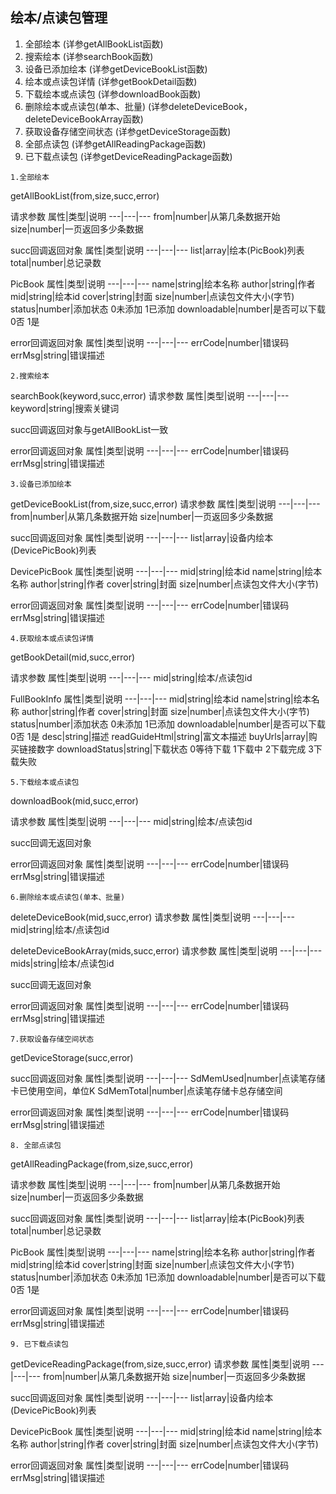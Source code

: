 ## 绘本/点读包管理
  1. 全部绘本	(详参getAllBookList函数)
  2. 搜索绘本	(详参searchBook函数)
  3. 设备已添加绘本	(详参getDeviceBookList函数)
  4. 绘本或点读包详情	(详参getBookDetail函数)
  5. 下载绘本或点读包	(详参downloadBook函数)
  6. 删除绘本或点读包(单本、批量)	(详参deleteDeviceBook，deleteDeviceBookArray函数)
  7. 获取设备存储空间状态	 (详参getDeviceStorage函数)
  8. 全部点读包	(详参getAllReadingPackage函数)
  9. 已下载点读包	(详参getDeviceReadingPackage函数)

```
1.全部绘本
```

getAllBookList(from,size,succ,error)

请求参数
属性|类型|说明
---|---|---
from|number|从第几条数据开始
size|number|一页返回多少条数据

succ回调返回对象
属性|类型|说明
---|---|---
list|array|绘本(PicBook)列表
total|number|总记录数

PicBook
属性|类型|说明
---|---|---
name|string|绘本名称
author|string|作者
mid|string|绘本id
cover|string|封面
size|number|点读包文件大小(字节)
status|number|添加状态 0未添加 1已添加
downloadable|number|是否可以下载 0否 1是

error回调返回对象
属性|类型|说明
---|---|---
errCode|number|错误码
errMsg|string|错误描述

```
2.搜索绘本
```

searchBook(keyword,succ,error)
请求参数
属性|类型|说明
---|---|---
keyword|string|搜索关键词

succ回调返回对象与getAllBookList一致

error回调返回对象
属性|类型|说明
---|---|---
errCode|number|错误码
errMsg|string|错误描述

```
3.设备已添加绘本
```
getDeviceBookList(from,size,succ,error)
请求参数
属性|类型|说明
---|---|---
from|number|从第几条数据开始
size|number|一页返回多少条数据

succ回调返回对象
属性|类型|说明
---|---|---
list|array|设备内绘本(DevicePicBook)列表

DevicePicBook
属性|类型|说明
---|---|---
mid|string|绘本id
name|string|绘本名称
author|string|作者
cover|string|封面
size|number|点读包文件大小(字节)

error回调返回对象
属性|类型|说明
---|---|---
errCode|number|错误码
errMsg|string|错误描述

```
4.获取绘本或点读包详情
```
getBookDetail(mid,succ,error)

请求参数
属性|类型|说明
---|---|---
mid|string|绘本/点读包id

FullBookInfo
属性|类型|说明
---|---|---
mid|string|绘本id
name|string|绘本名称
author|string|作者
cover|string|封面
size|number|点读包文件大小(字节)
status|number|添加状态 0未添加 1已添加
downloadable|number|是否可以下载 0否 1是
desc|string|描述
readGuideHtml|string|富文本描述
buyUrls|array|购买链接数字
downloadStatus|string|下载状态 0等待下载 1下载中 2下载完成 3下载失败

```
5.下载绘本或点读包
```
downloadBook(mid,succ,error)

请求参数
属性|类型|说明
---|---|---
mid|string|绘本/点读包id

succ回调无返回对象

error回调返回对象
属性|类型|说明
---|---|---
errCode|number|错误码
errMsg|string|错误描述

```
6.删除绘本或点读包(单本、批量)
```
deleteDeviceBook(mid,succ,error) 
请求参数
属性|类型|说明
---|---|---
mid|string|绘本/点读包id

deleteDeviceBookArray(mids,succ,error)
请求参数
属性|类型|说明
---|---|---
mids|string|绘本/点读包id

succ回调无返回对象

error回调返回对象
属性|类型|说明
---|---|---
errCode|number|错误码
errMsg|string|错误描述

```
7.获取设备存储空间状态
```
getDeviceStorage(succ,error)

succ回调返回对象
属性|类型|说明
---|---|---
SdMemUsed|number|点读笔存储卡已使用空间，单位K
SdMemTotal|number|点读笔存储卡总存储空间

error回调返回对象
属性|类型|说明
---|---|---
errCode|number|错误码
errMsg|string|错误描述

```
8. 全部点读包
```
getAllReadingPackage(from,size,succ,error)

请求参数
属性|类型|说明
---|---|---
from|number|从第几条数据开始
size|number|一页返回多少条数据

succ回调返回对象
属性|类型|说明
---|---|---
list|array|绘本(PicBook)列表
total|number|总记录数

PicBook
属性|类型|说明
---|---|---
name|string|绘本名称
author|string|作者
mid|string|绘本id
cover|string|封面
size|number|点读包文件大小(字节)
status|number|添加状态 0未添加 1已添加
downloadable|number|是否可以下载 0否 1是

error回调返回对象
属性|类型|说明
---|---|---
errCode|number|错误码
errMsg|string|错误描述

```
9. 已下载点读包
```
getDeviceReadingPackage(from,size,succ,error)
请求参数
属性|类型|说明
---|---|---
from|number|从第几条数据开始
size|number|一页返回多少条数据

succ回调返回对象
属性|类型|说明
---|---|---
list|array|设备内绘本(DevicePicBook)列表

DevicePicBook
属性|类型|说明
---|---|---
mid|string|绘本id
name|string|绘本名称
author|string|作者
cover|string|封面
size|number|点读包文件大小(字节)

error回调返回对象
属性|类型|说明
---|---|---
errCode|number|错误码
errMsg|string|错误描述

